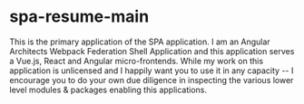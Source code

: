 # spa-resume-main
This is the primary application of the SPA application. I am an Angular Architects Webpack Federation Shell Application and this application serves a Vue.js, React and Angular micro-frontends. While my work on this application is unlicensed and I happily want you to use it in any capacity -- I encourage you to do your own due diligence in inspecting the various lower level modules & packages enabling this applications.
